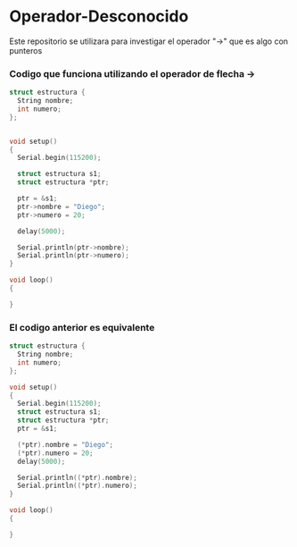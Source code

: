 # Operador-Desconocido
Este repositorio se utilizara para investigar el operador "->" que es algo con punteros 

### Codigo que funciona utilizando el operador de flecha ->
```c++
struct estructura {
  String nombre;
  int numero;
};


void setup()
{
  Serial.begin(115200);

  struct estructura s1;
  struct estructura *ptr;

  ptr = &s1;
  ptr->nombre = "Diego";
  ptr->numero = 20;

  delay(5000);

  Serial.println(ptr->nombre);
  Serial.println(ptr->numero);
}

void loop()
{

}
```

### El codigo anterior es equivalente
```c++
struct estructura {
  String nombre;
  int numero;
};

void setup()
{
  Serial.begin(115200);
  struct estructura s1;
  struct estructura *ptr;
  ptr = &s1;

  (*ptr).nombre = "Diego";
  (*ptr).numero = 20;
  delay(5000);

  Serial.println((*ptr).nombre);
  Serial.println((*ptr).numero);
}

void loop()
{

}
```

